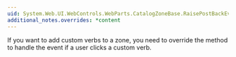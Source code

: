 ```yaml
---
uid: System.Web.UI.WebControls.WebParts.CatalogZoneBase.RaisePostBackEvent(System.String)
additional_notes.overrides: *content
---
```


<p>If you want to add custom verbs to a <xref href="System.Web.UI.WebControls.WebParts.CatalogZoneBase"></xref> zone, you need to override the <xref href="System.Web.UI.WebControls.WebParts.CatalogZoneBase.RaisePostBackEvent(System.String)"></xref> method to handle the event if a user clicks a custom verb.</p>


